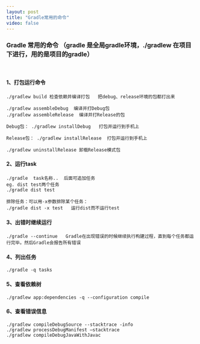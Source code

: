 ```yaml
---
layout: post
title: "Gradle常用的命令"
video: false
---
```


### Gradle 常用的命令 （gradle 是全局gradle环境，./gradlew 在项目下进行，用的是项目的gradle）
​    
####  1、打包运行命令

```
./gradlew build 检查依赖并编译打包   把debug、release环境的包都打出来

./gradlew assembleDebug  编译并打Debug包
./gradlew assembleRelease  编译并打Release的包

Debug包： ./gradlew installDebug   打包并运行到手机上

Release包： ./gradlew installRelease  打包并运行到手机上

./gradlew uninstallRelease 卸载Release模式包
```
#### 2、运行task
```
./gradle  task名称..  后面可追加任务
eg. dist test两个任务  
./gradle dist test

排除任务：可以用-x参数排除某个任务：
./gradle dist -x test   运行dist而不运行test
```
#### 3、出错时继续运行

```
./gradle --continue   Gradle在出现错误的时候继续执行构建过程，直到每个任务都运行完毕。然后Gradle会报告所有错误
```
#### 4、列出任务
```
./gradle -q tasks
```


#### 5、查看依赖树
```
./gradlew app:dependencies -q --configuration compile
```
#### 6、查看错误信息

```
./gradlew compileDebugSource --stacktrace -info
./gradlew processDebugManifest —stacktrace
./gradlew compileDebugJavaWithJavac
```
​    
​    ​    
​    ​    
​    ​    
​    ​    ​    ​    ​    
​    


